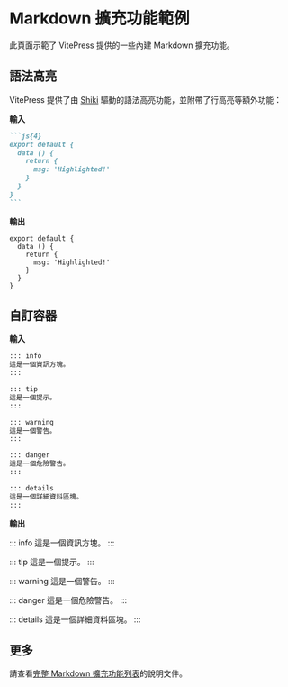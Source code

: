 # Markdown 擴充功能範例

此頁面示範了 VitePress 提供的一些內建 Markdown 擴充功能。

## 語法高亮

VitePress 提供了由 [Shiki](https://github.com/shikijs/shiki) 驅動的語法高亮功能，並附帶了行高亮等額外功能：

**輸入**

````md
```js{4}
export default {
  data () {
    return {
      msg: 'Highlighted!'
    }
  }
}
```
````

**輸出**

```js{4}
export default {
  data () {
    return {
      msg: 'Highlighted!'
    }
  }
}
```

## 自訂容器

**輸入**

```md
::: info
這是一個資訊方塊。
:::

::: tip
這是一個提示。
:::

::: warning
這是一個警告。
:::

::: danger
這是一個危險警告。
:::

::: details
這是一個詳細資料區塊。
:::
```

**輸出**

::: info
這是一個資訊方塊。
:::

::: tip
這是一個提示。
:::

::: warning
這是一個警告。
:::

::: danger
這是一個危險警告。
:::

::: details
這是一個詳細資料區塊。
:::

## 更多

請查看[完整 Markdown 擴充功能列表](https://vitepress.dev/guide/markdown)的說明文件。
